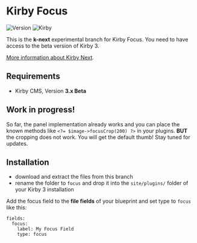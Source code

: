 # Kirby Focus

![Version](https://img.shields.io/badge/Version-0.1.0-orange.svg) ![Kirby](https://img.shields.io/badge/Kirby-3.x-red.svg)

This is the **k-next** experimental branch for Kirby Focus. You need to have access to the beta version of Kirby 3.

[More information about Kirby Next](https://getkirby.com/next).



## Requirements

+ Kirby CMS, Version **3.x Beta**

## Work in progress!

So far, the panel implementation already works and you can place the known methods like `<?= $image->focusCrop(200) ?>` in your plugins. **BUT** the cropping does not work. You will get the default thumb! Stay tuned for updates.


## Installation

+ download and extract the files from this branch
+ rename the folder to `focus` and drop it into the `site/plugins/` folder of your Kirby 3 installation

Add the focus field to the **file fields** of your blueprint and set type to `focus` like this:

```
fields:
  focus:
    label: My Focus Field
    type: focus
```
